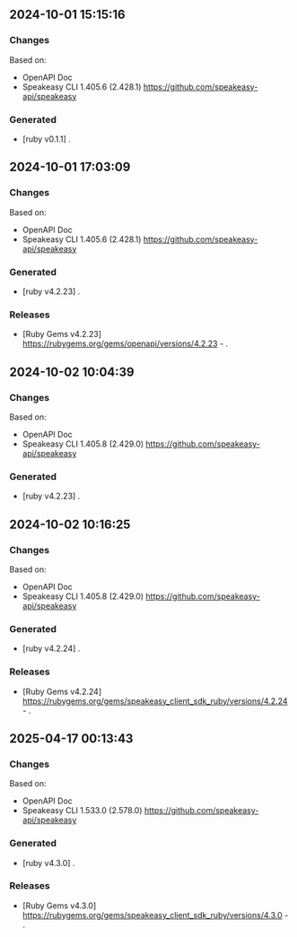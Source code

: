 

## 2024-10-01 15:15:16
### Changes
Based on:
- OpenAPI Doc  
- Speakeasy CLI 1.405.6 (2.428.1) https://github.com/speakeasy-api/speakeasy
### Generated
- [ruby v0.1.1] .

## 2024-10-01 17:03:09
### Changes
Based on:
- OpenAPI Doc  
- Speakeasy CLI 1.405.6 (2.428.1) https://github.com/speakeasy-api/speakeasy
### Generated
- [ruby v4.2.23] .
### Releases
- [Ruby Gems v4.2.23] https://rubygems.org/gems/openapi/versions/4.2.23 - .

## 2024-10-02 10:04:39
### Changes
Based on:
- OpenAPI Doc  
- Speakeasy CLI 1.405.8 (2.429.0) https://github.com/speakeasy-api/speakeasy
### Generated
- [ruby v4.2.23] .

## 2024-10-02 10:16:25
### Changes
Based on:
- OpenAPI Doc  
- Speakeasy CLI 1.405.8 (2.429.0) https://github.com/speakeasy-api/speakeasy
### Generated
- [ruby v4.2.24] .
### Releases
- [Ruby Gems v4.2.24] https://rubygems.org/gems/speakeasy_client_sdk_ruby/versions/4.2.24 - .

## 2025-04-17 00:13:43
### Changes
Based on:
- OpenAPI Doc  
- Speakeasy CLI 1.533.0 (2.578.0) https://github.com/speakeasy-api/speakeasy
### Generated
- [ruby v4.3.0] .
### Releases
- [Ruby Gems v4.3.0] https://rubygems.org/gems/speakeasy_client_sdk_ruby/versions/4.3.0 - .